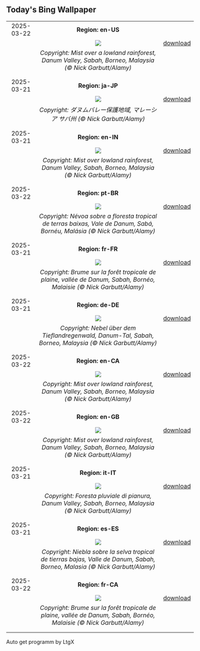 ## Today's Bing Wallpaper
|      |      |      |
| :----: | :----: | :----: |
|2025-03-22|**Region: en-US**||
||![](https://www.bing.com/th?id=OHR.DanumValley_EN-US1030783251_UHD.jpg&pid=hp&w=1152&h=648&rs=1&c=4)| [download](https://www.bing.com/th?id=OHR.DanumValley_EN-US1030783251_UHD.jpg)|
||*Copyright: Mist over a lowland rainforest, Danum Valley, Sabah, Borneo, Malaysia (© Nick Garbutt/Alamy)*
||
|||
|2025-03-21|**Region: ja-JP**||
||![](https://www.bing.com/th?id=OHR.DanumValley_JA-JP9471621232_UHD.jpg&pid=hp&w=1152&h=648&rs=1&c=4)| [download](https://www.bing.com/th?id=OHR.DanumValley_JA-JP9471621232_UHD.jpg)|
||*Copyright: ダヌムバレー保護地域, マレーシア サバ州 (© Nick Garbutt/Alamy)*
||
|||
|2025-03-21|**Region: en-IN**||
||![](https://www.bing.com/th?id=OHR.DanumValley_EN-IN8272296990_UHD.jpg&pid=hp&w=1152&h=648&rs=1&c=4)| [download](https://www.bing.com/th?id=OHR.DanumValley_EN-IN8272296990_UHD.jpg)|
||*Copyright: Mist over lowland rainforest, Danum Valley, Sabah, Borneo, Malaysia (© Nick Garbutt/Alamy)*
||
|||
|2025-03-22|**Region: pt-BR**||
||![](https://www.bing.com/th?id=OHR.DanumValley_PT-BR7219382524_UHD.jpg&pid=hp&w=1152&h=648&rs=1&c=4)| [download](https://www.bing.com/th?id=OHR.DanumValley_PT-BR7219382524_UHD.jpg)|
||*Copyright: Névoa sobre a floresta tropical de terras baixas, Vale de Danum, Sabá, Bornéu, Malásia (© Nick Garbutt/Alamy)*
||
|||
|2025-03-21|**Region: fr-FR**||
||![](https://www.bing.com/th?id=OHR.DanumValley_FR-FR1144734329_UHD.jpg&pid=hp&w=1152&h=648&rs=1&c=4)| [download](https://www.bing.com/th?id=OHR.DanumValley_FR-FR1144734329_UHD.jpg)|
||*Copyright: Brume sur la forêt tropicale de plaine, vallée de Danum, Sabah, Bornéo, Malaisie (© Nick Garbutt/Alamy)*
||
|||
|2025-03-21|**Region: de-DE**||
||![](https://www.bing.com/th?id=OHR.DanumValley_DE-DE2017511677_UHD.jpg&pid=hp&w=1152&h=648&rs=1&c=4)| [download](https://www.bing.com/th?id=OHR.DanumValley_DE-DE2017511677_UHD.jpg)|
||*Copyright: Nebel über dem Tieflandregenwald, Danum-Tal, Sabah, Borneo, Malaysia (© Nick Garbutt/Alamy)*
||
|||
|2025-03-22|**Region: en-CA**||
||![](https://www.bing.com/th?id=OHR.DanumValley_EN-CA7821707669_UHD.jpg&pid=hp&w=1152&h=648&rs=1&c=4)| [download](https://www.bing.com/th?id=OHR.DanumValley_EN-CA7821707669_UHD.jpg)|
||*Copyright: Mist over lowland rainforest, Danum Valley, Sabah, Borneo, Malaysia (© Nick Garbutt/Alamy)*
||
|||
|2025-03-22|**Region: en-GB**||
||![](https://www.bing.com/th?id=OHR.DanumValley_EN-GB4005789284_UHD.jpg&pid=hp&w=1152&h=648&rs=1&c=4)| [download](https://www.bing.com/th?id=OHR.DanumValley_EN-GB4005789284_UHD.jpg)|
||*Copyright: Mist over lowland rainforest, Danum Valley, Sabah, Borneo, Malaysia (© Nick Garbutt/Alamy)*
||
|||
|2025-03-21|**Region: it-IT**||
||![](https://www.bing.com/th?id=OHR.DanumValley_IT-IT2622437428_UHD.jpg&pid=hp&w=1152&h=648&rs=1&c=4)| [download](https://www.bing.com/th?id=OHR.DanumValley_IT-IT2622437428_UHD.jpg)|
||*Copyright: Foresta pluviale di pianura, Danum Valley, Sabah, Borneo, Malaysia (© Nick Garbutt/Alamy)*
||
|||
|2025-03-21|**Region: es-ES**||
||![](https://www.bing.com/th?id=OHR.DanumValley_ES-ES9645883299_UHD.jpg&pid=hp&w=1152&h=648&rs=1&c=4)| [download](https://www.bing.com/th?id=OHR.DanumValley_ES-ES9645883299_UHD.jpg)|
||*Copyright: Niebla sobre la selva tropical de tierras bajas, Valle de Danum, Sabah, Borneo, Malasia (© Nick Garbutt/Alamy)*
||
|||
|2025-03-22|**Region: fr-CA**||
||![](https://www.bing.com/th?id=OHR.DanumValley_FR-CA6929731535_UHD.jpg&pid=hp&w=1152&h=648&rs=1&c=4)| [download](https://www.bing.com/th?id=OHR.DanumValley_FR-CA6929731535_UHD.jpg)|
||*Copyright: Brume sur la forêt tropicale de plaine, vallée de Danum, Sabah, Bornéo, Malaisie (© Nick Garbutt/Alamy)*
||
|||

Auto get programm by LtgX
